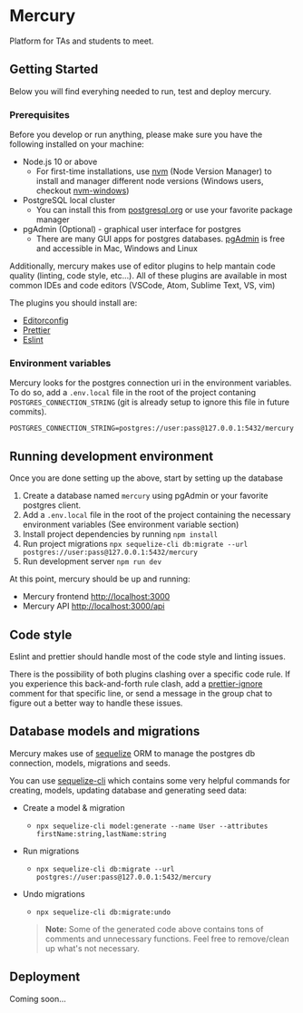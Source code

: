 # Mercury

Platform for TAs and students to meet.

## Getting Started

Below you will find everyhing needed to run, test and deploy mercury.

### Prerequisites

Before you develop or run anything, please make sure you have the following installed on your machine:

- Node.js 10 or above
  - For first-time installations, use [nvm](https://github.com/nvm-sh/nvm) (Node Version Manager) to install and manager different node versions (Windows users, checkout [nvm-windows](https://github.com/coreybutler/nvm-windows))
- PostgreSQL local cluster
  - You can install this from [postgresql.org](https://www.postgresql.org/download/) or use your favorite package manager
- pgAdmin (Optional) - graphical user interface for postgres
  - There are many GUI apps for postgres databases. [pgAdmin](https://www.pgadmin.org/download/) is free and accessible in Mac, Windows and Linux

Additionally, mercury makes use of editor plugins to help mantain code quality (linting, code style, etc...). All of these plugins are available in most common IDEs and code editors (VSCode, Atom, Sublime Text, VS, vim)

The plugins you should install are:

- [Editorconfig](https://editorconfig.org/#download)
- [Prettier](https://prettier.io/docs/en/editors.html)
- [Eslint](https://eslint.org/docs/user-guide/integrations)

### Environment variables

Mercury looks for the postgres connection uri in the environment variables. To do so, add a `.env.local` file in the root of the project contaning `POSTGRES_CONNECTION_STRING` (git is already setup to ignore this file in future commits).

```
POSTGRES_CONNECTION_STRING=postgres://user:pass@127.0.0.1:5432/mercury
```

## Running development environment

Once you are done setting up the above, start by setting up the database

1. Create a database named `mercury` using pgAdmin or your favorite postgres client.
2. Add a `.env.local` file in the root of the project containing the necessary environment variables (See environment variable section)
3. Install project dependencies by running `npm install`
4. Run project migrations `npx sequelize-cli db:migrate --url postgres://user:pass@127.0.0.1:5432/mercury`
5. Run development server `npm run dev`

At this point, mercury should be up and running:

- Mercury frontend [http://localhost:3000](http://localhost:3000)
- Mercury API [http://localhost:3000/api](http://localhost:3000/api)

## Code style

Eslint and prettier should handle most of the code style and linting issues.

There is the possibility of both plugins clashing over a specific code rule. If you experience this back-and-forth rule clash, add a [prettier-ignore](https://prettier.io/docs/en/ignore.html) comment for that specific line, or send a message in the group chat to figure out a better way to handle these issues.

## Database models and migrations

Mercury makes use of [sequelize](https://sequelize.org/master/) ORM to manage the postgres db connection, models, migrations and seeds.

You can use [sequelize-cli](https://github.com/sequelize/cli) which contains some very helpful commands for creating, models, updating database and generating seed data:

- Create a model & migration
  - `npx sequelize-cli model:generate --name User --attributes firstName:string,lastName:string`
- Run migrations
  - `npx sequelize-cli db:migrate --url postgres://user:pass@127.0.0.1:5432/mercury`
- Undo migrations

  - `npx sequelize-cli db:migrate:undo`

  > **Note:** Some of the generated code above contains tons of comments and unnecessary functions. Feel free to remove/clean up what's not necessary.

## Deployment

Coming soon...
